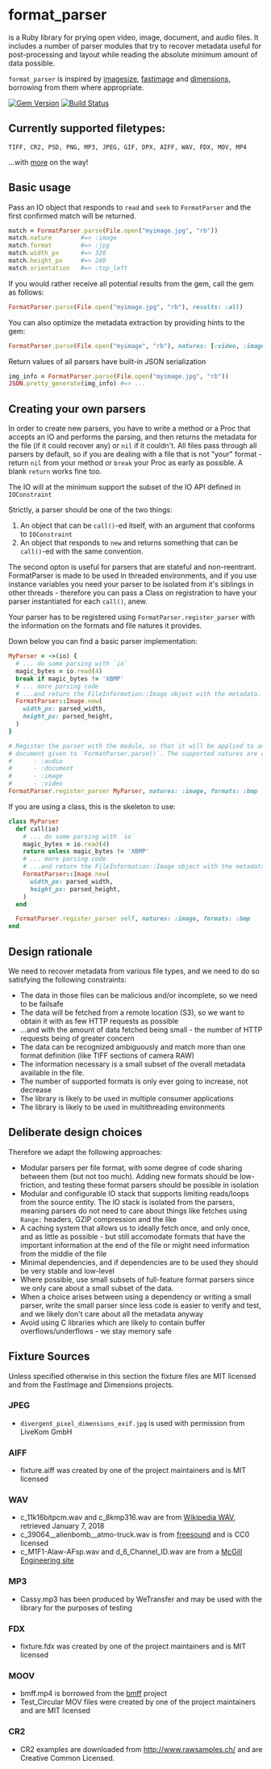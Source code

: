 # format_parser


is a Ruby library for prying open video, image, document, and audio files.
It includes a number of parser modules that try to recover metadata useful for post-processing and layout while reading the absolute
minimum amount of data possible.

`format_parser` is inspired by [imagesize,](https://rubygems.org/gem/imagesize) [fastimage](https://github.com/sdsykes/fastimage)
and [dimensions,](https://github.com/sstephenson/dimensions) borrowing from them where appropriate.

[![Gem Version](https://badge.fury.io/rb/format_parser.svg)](https://badge.fury.io/rb/format_parser) [![Build Status](https://travis-ci.org/WeTransfer/format_parser.svg?branch=master)](https://travis-ci.org/WeTransfer/format_parser)

## Currently supported filetypes:

`TIFF, CR2, PSD, PNG, MP3, JPEG, GIF, DPX, AIFF, WAV, FDX, MOV, MP4`

...with [more](https://github.com/WeTransfer/format_parser/issues?q=is%3Aissue+is%3Aopen+label%3Aformats) on the way!

## Basic usage

Pass an IO object that responds to `read` and `seek` to `FormatParser` and the first confirmed match will be returned.

```ruby
match = FormatParser.parse(File.open("myimage.jpg", "rb"))
match.nature        #=> :image
match.format        #=> :jpg
match.width_px      #=> 320
match.height_px     #=> 240
match.orientation   #=> :top_left
```

If you would rather receive all potential results from the gem, call the gem as follows:

```ruby
FormatParser.parse(File.open("myimage.jpg", "rb"), results: :all)
```

You can also optimize the metadata extraction by providing hints to the gem:

```ruby
FormatParser.parse(File.open("myimage", "rb"), natures: [:video, :image], formats: [:jpg, :png, :mp4], results: :all)
```

Return values of all parsers have built-in JSON serialization

```ruby
img_info = FormatParser.parse(File.open("myimage.jpg", "rb"))
JSON.pretty_generate(img_info) #=> ...
```

## Creating your own parsers

In order to create new parsers, you have to write a method or a  Proc that accepts an IO and performs the
parsing, and then returns the metadata for the file (if it could recover any) or `nil` if it couldn't. All files pass
through all parsers by default, so if you are dealing with a file that is not "your" format - return `nil` from
your method or `break` your Proc as early as possible. A blank `return` works fine too.

The IO will at the minimum support the subset of the IO API defined in `IOConstraint`

Strictly, a parser should be one of the two things:

1) An object that can be `call()`-ed itself, with an argument that conforms to `IOConstraint`
2) An object that responds to `new` and returns something that can be `call()`-ed with the same convention.

The second opton is useful for parsers that are stateful and non-reentrant. FormatParser is made to be used in
threaded environments, and if you use instance variables you need your parser to be isolated from it's siblings in
other threads - therefore you can pass a Class on registration to have your parser instantiated for each `call()`,
anew.

Your parser has to be registered using `FormatParser.register_parser` with the information on the formats
and file natures it provides.

Down below you can find a basic parser implementation:

```ruby
MyParser = ->(io) {
  # ... do some parsing with `io`
  magic_bytes = io.read(4)
  break if magic_bytes != 'XBMP'
  # ... more parsing code
  # ...and return the FileInformation::Image object with the metadata.
  FormatParser::Image.new(
    width_px: parsed_width,
    height_px: parsed_height,
  )
}

# Register the parser with the module, so that it will be applied to any
# document given to `FormatParser.parse()`. The supported natures are currently
#      - :audio
#      - :document
#      - :image
#      - :video
FormatParser.register_parser MyParser, natures: :image, formats: :bmp
```

If you are using a class, this is the skeleton to use:

```ruby
class MyParser
  def call(io)
    # ... do some parsing with `io`
    magic_bytes = io.read(4)
    return unless magic_bytes != 'XBMP'
    # ... more parsing code
    # ...and return the FileInformation::Image object with the metadata.
    FormatParser::Image.new(
      width_px: parsed_width,
      height_px: parsed_height,
    )
  end

  FormatParser.register_parser self, natures: :image, formats: :bmp
end
```

## Design rationale

We need to recover metadata from various file types, and we need to do so satisfying the following constraints:

* The data in those files can be malicious and/or incomplete, so we need to be failsafe
* The data will be fetched from a remote location (S3), so we want to obtain it with as few HTTP requests as possible
* ...and with the amount of data fetched being small - the number of HTTP requests being of greater concern
* The data can be recognized ambiguously and match more than one format definition (like TIFF sections of camera RAW)
* The information necessary is a small subset of the overall metadata available in the file.
* The number of supported formats is only ever going to increase, not decrease
* The library is likely to be used in multiple consumer applications
* The library is likely to be used in multithreading environments

## Deliberate design choices

Therefore we adapt the following approaches:

* Modular parsers per file format, with some degree of code sharing between them (but not too much). Adding new formats
  should be low-friction, and testing these format parsers should be possible in isolation
* Modular and configurable IO stack that supports limiting reads/loops from the source entity.
  The IO stack is isolated from the parsers, meaning parsers do not need to care about things
  like fetches using `Range:` headers, GZIP compression and the like
* A caching system that allows us to ideally fetch once, and only once, and as little as possible - but still accomodate formats
  that have the important information at the end of the file or might need information from the middle of the file
* Minimal dependencies, and if dependencies are to be used they should be very stable and low-level
* Where possible, use small subsets of full-feature format parsers since we only care about a small subset of the data.
* When a choice arises between using a dependency or writing a small parser, write the small parser since less code
  is easier to verify and test, and we likely don't care about all the metadata anyway
* Avoid using C libraries which are likely to contain buffer overflows/underflows - we stay memory safe

## Fixture Sources

Unless specified otherwise in this section the fixture files are MIT licensed and from the FastImage and Dimensions projects.

### JPEG
- `divergent_pixel_dimensions_exif.jpg` is used with permission from LiveKom GmbH

### AIFF
- fixture.aiff was created by one of the project maintainers and is MIT licensed

### WAV
- c_11k16bitpcm.wav and c_8kmp316.wav are from [Wikipedia WAV](https://en.wikipedia.org/wiki/WAV#Comparison_of_coding_schemes), retrieved January 7, 2018
- c_39064__alienbomb__atmo-truck.wav is from [freesound](https://freesound.org/people/alienbomb/sounds/39064/) and is CC0 licensed
- c_M1F1-Alaw-AFsp.wav and d_6_Channel_ID.wav are from a [McGill Engineering site](http://www-mmsp.ece.mcgill.ca/Documents/AudioFormats/WAVE/Samples.html)

### MP3
- Cassy.mp3 has been produced by WeTransfer and may be used with the library for the purposes of testing

### FDX
- fixture.fdx was created by one of the project maintainers and is MIT licensed

### MOOV
- bmff.mp4 is borrowed from the [bmff](https://github.com/zuku/bmff) project
- Test_Circular MOV files were created by one of the project maintainers and are MIT licensed

### CR2
- CR2 examples are downloaded from http://www.rawsamples.ch/ and are Creative Common Licensed.
